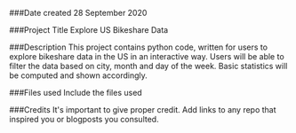 ###Date created
28 September 2020

###Project Title
Explore US Bikeshare Data

###Description
This project contains python code, written for users to explore bikeshare data in the US in an interactive way. 
Users will be able to filter the data based on city, month and day of the week. 
Basic statistics will be computed and shown accordingly.

###Files used
Include the files used

###Credits
It's important to give proper credit. Add links to any repo that inspired you or blogposts you consulted.